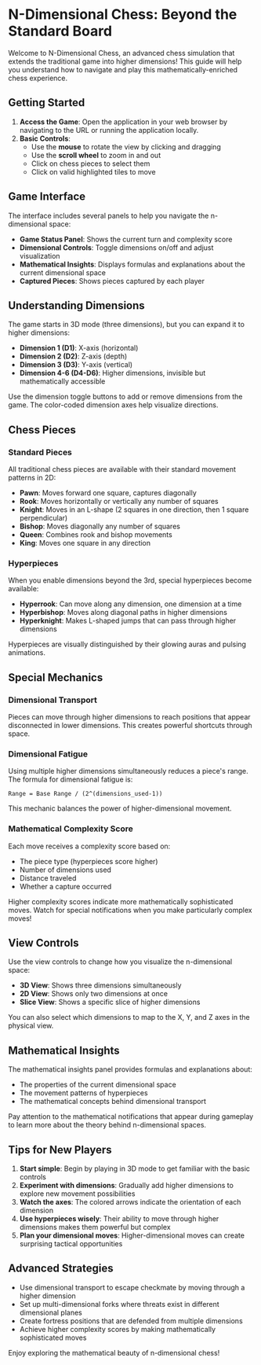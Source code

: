 # N-Dimensional Chess: Beyond the Standard Board

Welcome to N-Dimensional Chess, an advanced chess simulation that extends the traditional game into higher dimensions! This guide will help you understand how to navigate and play this mathematically-enriched chess experience.

## Getting Started

1. **Access the Game**: Open the application in your web browser by navigating to the URL or running the application locally.
2. **Basic Controls**:
   - Use the **mouse** to rotate the view by clicking and dragging
   - Use the **scroll wheel** to zoom in and out
   - Click on chess pieces to select them
   - Click on valid highlighted tiles to move

## Game Interface

The interface includes several panels to help you navigate the n-dimensional space:

- **Game Status Panel**: Shows the current turn and complexity score
- **Dimensional Controls**: Toggle dimensions on/off and adjust visualization
- **Mathematical Insights**: Displays formulas and explanations about the current dimensional space
- **Captured Pieces**: Shows pieces captured by each player

## Understanding Dimensions

The game starts in 3D mode (three dimensions), but you can expand it to higher dimensions:

- **Dimension 1 (D1)**: X-axis (horizontal)
- **Dimension 2 (D2)**: Z-axis (depth)
- **Dimension 3 (D3)**: Y-axis (vertical)
- **Dimension 4-6 (D4-D6)**: Higher dimensions, invisible but mathematically accessible

Use the dimension toggle buttons to add or remove dimensions from the game. The color-coded dimension axes help visualize directions.

## Chess Pieces

### Standard Pieces
All traditional chess pieces are available with their standard movement patterns in 2D:
- **Pawn**: Moves forward one square, captures diagonally
- **Rook**: Moves horizontally or vertically any number of squares
- **Knight**: Moves in an L-shape (2 squares in one direction, then 1 square perpendicular)
- **Bishop**: Moves diagonally any number of squares
- **Queen**: Combines rook and bishop movements
- **King**: Moves one square in any direction

### Hyperpieces
When you enable dimensions beyond the 3rd, special hyperpieces become available:

- **Hyperrook**: Can move along any dimension, one dimension at a time
- **Hyperbishop**: Moves along diagonal paths in higher dimensions
- **Hyperknight**: Makes L-shaped jumps that can pass through higher dimensions

Hyperpieces are visually distinguished by their glowing auras and pulsing animations.

## Special Mechanics

### Dimensional Transport
Pieces can move through higher dimensions to reach positions that appear disconnected in lower dimensions. This creates powerful shortcuts through space.

### Dimensional Fatigue
Using multiple higher dimensions simultaneously reduces a piece's range. The formula for dimensional fatigue is:

```
Range = Base Range / (2^(dimensions_used-1))
```

This mechanic balances the power of higher-dimensional movement.

### Mathematical Complexity Score
Each move receives a complexity score based on:
- The piece type (hyperpieces score higher)
- Number of dimensions used
- Distance traveled
- Whether a capture occurred

Higher complexity scores indicate more mathematically sophisticated moves. Watch for special notifications when you make particularly complex moves!

## View Controls

Use the view controls to change how you visualize the n-dimensional space:
- **3D View**: Shows three dimensions simultaneously
- **2D View**: Shows only two dimensions at once
- **Slice View**: Shows a specific slice of higher dimensions

You can also select which dimensions to map to the X, Y, and Z axes in the physical view.

## Mathematical Insights

The mathematical insights panel provides formulas and explanations about:
- The properties of the current dimensional space
- The movement patterns of hyperpieces
- The mathematical concepts behind dimensional transport

Pay attention to the mathematical notifications that appear during gameplay to learn more about the theory behind n-dimensional spaces.

## Tips for New Players

1. **Start simple**: Begin by playing in 3D mode to get familiar with the basic controls
2. **Experiment with dimensions**: Gradually add higher dimensions to explore new movement possibilities
3. **Watch the axes**: The colored arrows indicate the orientation of each dimension
4. **Use hyperpieces wisely**: Their ability to move through higher dimensions makes them powerful but complex
5. **Plan your dimensional moves**: Higher-dimensional moves can create surprising tactical opportunities

## Advanced Strategies

- Use dimensional transport to escape checkmate by moving through a higher dimension
- Set up multi-dimensional forks where threats exist in different dimensional planes
- Create fortress positions that are defended from multiple dimensions
- Achieve higher complexity scores by making mathematically sophisticated moves

Enjoy exploring the mathematical beauty of n-dimensional chess!

